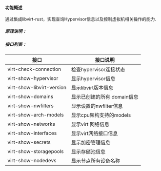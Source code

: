 #### **功能概述**

通过集成libvirt-rust，实现查询Hypervisor信息以及控制虚拟机相关操作的能力.

##### 原理说明：



##### 接口列表：

| 接口                      | 接口说明                    |
| ------------------------- | --------------------------- |
| virt-check-connection     | 检查hypervisor连接状态      |
| virt-show-hypervisor      | 显示hypervisor信息          |
| virt-show-libvirt-version | 显示libvirt版本信息         |
| virt-show-domains         | 显示已创建的所有 domain信息 |
| virt-show-nwfilters       | 显示设置的nwfilter信息      |
| virt-show-arch-models     | 显示cpu架构支持的models     |
| virt-show-networks        | 显示virt 网络信息           |
| virt-show-interfaces      | 显示virt网络接口信息        |
| virt-show-secrets         | 显示加密管理信息            |
| virt-show-storagepools    | 显示存储池信息              |
| virt-show-nodedevs        | 显示节点所有设备名称        |


